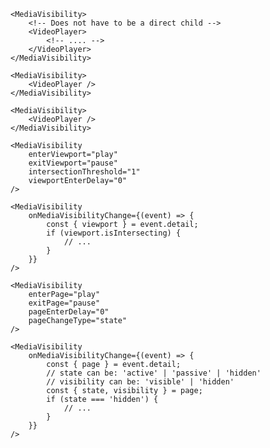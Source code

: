 <script>
import Docs from '../_Docs.md';
</script>

<Docs>

<!--
	------------------------------------------------------------------------------
	Viewport Visibility
	------------------------------------------------------------------------------
-->

```jsx:copy:slot=usage
<MediaVisibility>
	<!-- Does not have to be a direct child -->
	<VideoPlayer>
		<!-- .... -->
	</VideoPlayer>
</MediaVisibility>
```

```jsx:copy:slot=usage-multiple
<MediaVisibility>
	<VideoPlayer />
</MediaVisibility>

<MediaVisibility>
	<VideoPlayer />
</MediaVisibility>
```

```jsx:copy:slot=viewport-actions
<MediaVisibility
	enterViewport="play"
	exitViewport="pause"
	intersectionThreshold="1"
	viewportEnterDelay="0"
/>
```

```jsx:copy-highlight:slot=viewport-visibility-change{2-7}
<MediaVisibility
	onMediaVisibilityChange={(event) => {
		const { viewport } = event.detail;
		if (viewport.isIntersecting) {
			// ...
		}
	}}
/>
```

<!--
	------------------------------------------------------------------------------
	Page Visibility
	------------------------------------------------------------------------------
-->

```jsx:copy:slot=page-actions
<MediaVisibility
	enterPage="play"
	exitPage="pause"
	pageEnterDelay="0"
	pageChangeType="state"
/>
```

```jsx:copy-highlight:slot=page-visibility-change{2-10}
<MediaVisibility
	onMediaVisibilityChange={(event) => {
		const { page } = event.detail;
		// state can be: 'active' | 'passive' | 'hidden'
		// visibility can be: 'visible' | 'hidden'
		const { state, visibility } = page;
		if (state === 'hidden') {
			// ...
		}
	}}
/>
```

</Docs>
